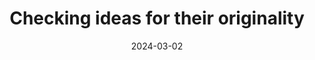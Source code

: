 ---
title: Checking ideas for their originality
description: It is under developement.
date: 2024-03-02
url: https://ideete.vercel.app
---